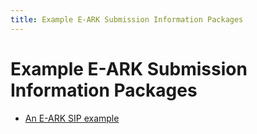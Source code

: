 ```yaml
---
title: Example E-ARK Submission Information Packages
---
```

Example E-ARK Submission Information Packages
=============================================
- [An E-ARK SIP example](a46ab3d0-c710-4d73-b58d-e93e30b53a82.zip)

